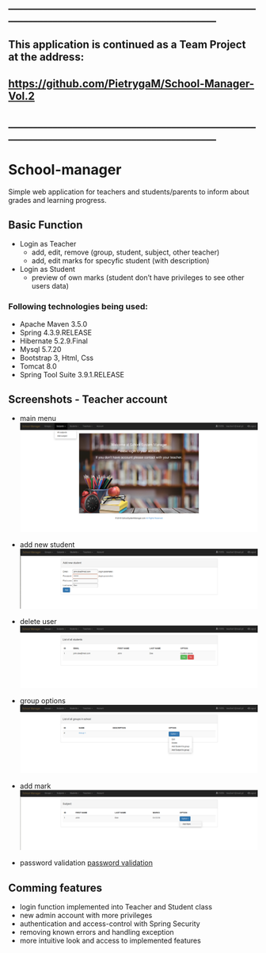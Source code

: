 ﻿## ____________________________________________________________________________________________
##
## This application is continued as a Team Project at the address: 
## https://github.com/PietrygaM/School-Manager-Vol.2
## ____________________________________________________________________________________________


# School-manager

Simple web application for teachers and students/parents to inform about grades and learning progress.

## Basic Function

- Login as Teacher
	- add, edit, remove (group, student, subject, other teacher)
	- add, edit marks for specyfic student (with description)	
- Login as Student
	- preview of own marks (student don’t have privileges to see other users 		data)

### Following technologies being used:

- Apache Maven 3.5.0
- Spring 4.3.9.RELEASE
- Hibernate 5.2.9.Final
- Mysql 5.7.20
- Bootstrap 3, Html, Css
- Tomcat 8.0
- Spring Tool Suite 3.9.1.RELEASE



## Screenshots - Teacher account

- main menu
![main menu](screenshots/01_screen.png "Main menu")

- add new student
![add new student](screenshots/02_screen.png "Add new student")

- delete user
![delete user](screenshots/03_screen.png "delete user")

- group options
![group options](screenshots/04_screen.png "group options")

- add mark
![add mark](screenshots/05_screen.png "add mark")

- password validation
[password validation](screenshots/06_screen.png "password validation")


## Comming features

- login function implemented into Teacher and Student class
- new admin account with more privileges 
- authentication and access-control with Spring Security
- removing known errors and handling exception
- more intuitive look and access to implemented features



